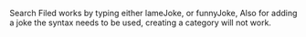 Search Filed works by typing either lameJoke, or funnyJoke, Also for adding a joke the syntax needs to be used, creating a category will not work.

